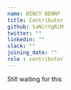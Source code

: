 ```yaml
---
name: BINCY BENNY
title: Contributor
github: SaNitYgRiM
twitter: ""
linkedin: ""
slack: ""
joining_date: ""
role : contributor
---
```


Still waiting for this
